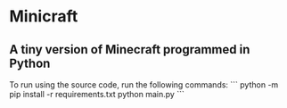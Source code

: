 <h1>Minicraft</h1>
<h2>A tiny version of Minecraft programmed in Python</h2>
To run using the source code, run the following commands:
```
python -m pip install -r requirements.txt
python main.py
```
